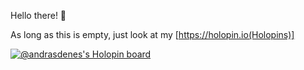 Hello there! 🧔

As long as this is empty, just look at my [https://holopin.io(Holopins)]

[![@andrasdenes's Holopin board](https://holopin.me/andrasdenes)](https://holopin.io/@andrasdenes)



<!---
andrasdenes/andrasdenes is a ✨ special ✨ repository because its `README.md` (this file) appears on your GitHub profile.
You can click the Preview link to take a look at your changes.
--->
